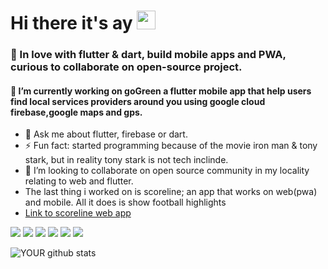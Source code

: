 # Hi there it's ay  <img src="https://raw.githubusercontent.com/MartinHeinz/MartinHeinz/master/wave.gif" width="30px">

### 🌱 In love with flutter & dart, build mobile apps and PWA, curious to collaborate on open-source project.
#### 🔭 I’m currently working on goGreen a flutter mobile app that help users find local services providers around you using google cloud firebase,google maps and gps.
- 💬 Ask me about flutter, firebase or dart.
- ⚡ Fun fact: started programming because of the movie iron man & tony stark, but in reality tony stark is not tech inclinde. 
- 👯 I’m looking to collaborate on open source community in my locality relating to web and flutter.
- The last thing i worked on is scoreline; an app that works on web(pwa) and mobile. All it does is show football highlights
- [Link to scoreline web app](https://https://scoreline-61b57.web.app/#/)


<img src="https://img.shields.io/badge/dart-%230175C2.svg?&style=for-the-badge&logo=dart&logoColor=white" />  <img src="https://img.shields.io/badge/Flutter%20-%2302569B.svg?&style=for-the-badge&logo=Flutter&logoColor=white" />
<img src="https://img.shields.io/badge/Google%20Cloud-%234285F4?logo=google-cloud&logoColor=white&style=for-the-badge" />
<img src="https://img.shields.io/badge/python%20-%2314354C.svg?&style=for-the-badge&logo=python&logoColor=white" />
<img src="https://img.shields.io/badge/css3%20-%231572B6.svg?&style=for-the-badge&logo=css3&logoColor=white" />
<img src="https://img.shields.io/badge/html5%20-%23E34F26.svg?&style=for-the-badge&logo=html5&logoColor=white" />


![YOUR github stats](https://github-readme-stats.vercel.app/api?username=ay-emma)


<!-- 
[![Top Langs](https://github-readme-stats.vercel.app/api/top-langs/?username=ay-emma&langs_count=6)](https://github.com/ay-emma/github-readme-stats)
 -->
<!--
**ay-emma/ay-emma** is a ✨ _special_ ✨ repository because its `README.md` (this file) appears on your GitHub profile.

Here are some ideas to get you started:

### 🔭 I’m currently working on goGreen a flutter mobile app that help you find local services around you
### 🌱 I’m currently learning ...
- 👯 I’m looking to collaborate on ...
- 🤔 I’m looking for help with ...
- 💬 Ask me about ...
- 📫 How to reach me: ...
- 😄 Pronouns: ...
- ⚡ Fun fact: ...
-->
